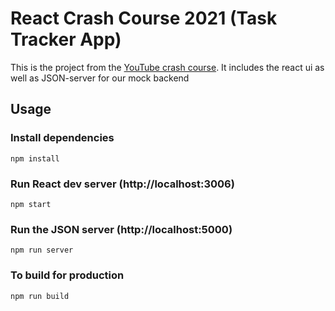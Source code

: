 # React Crash Course 2021 (Task Tracker App)

This is the project from the [YouTube crash course](https://www.youtube.com/watch?v=w7ejDZ8SWv8). It includes the react ui as well as JSON-server for our mock backend

## Usage

### Install dependencies

```
npm install
```

### Run React dev server (http://localhost:3006)

```
npm start
```

### Run the JSON server (http://localhost:5000)

```
npm run server
```

### To build for production

```
npm run build
```